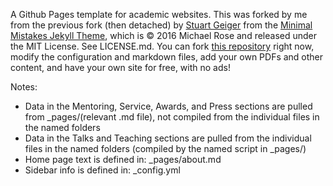 A Github Pages template for academic websites. This was forked by me from the previous fork (then detached) by [Stuart Geiger](https://github.com/staeiou) from the [Minimal Mistakes Jekyll Theme](https://mmistakes.github.io/minimal-mistakes/), which is © 2016 Michael Rose and released under the MIT License. See LICENSE.md. You can fork [this repository](https://github.com/academicpages/academicpages.github.io) right now, modify the configuration and markdown files, add your own PDFs and other content, and have your own site for free, with no ads!

Notes:
- Data in the Mentoring, Service, Awards, and Press sections are pulled from _pages/(relevant .md file), not compiled from the individual files in the named folders
- Data in the Talks and Teaching sections are pulled from the individual files in the named folders (compiled by the named script in _pages/)
- Home page text is defined in: _pages/about.md
- Sidebar info is defined in: _config.yml
